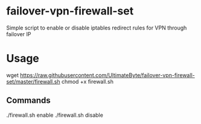 # failover-vpn-firewall-set
Simple script to enable or disable iptables redirect rules for VPN through failover IP

# Usage

wget https://raw.githubusercontent.com/UltimateByte/failover-vpn-firewall-set/master/firewall.sh
chmod +x firewall.sh

## Commands
./firewall.sh enable
./firewall.sh disable
